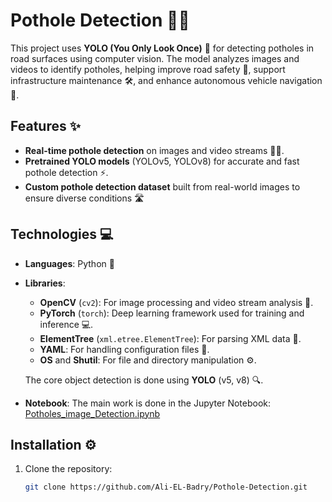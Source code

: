 # Pothole Detection 🚗💥

This project uses **YOLO (You Only Look Once)** 🧠 for detecting potholes in road surfaces using computer vision. The model analyzes images and videos to identify potholes, helping improve road safety 🚧, support infrastructure maintenance 🛠️, and enhance autonomous vehicle navigation 🚙.

## Features ✨

- **Real-time pothole detection** on images and video streams 🎥📸.
- **Pretrained YOLO models** (YOLOv5, YOLOv8) for accurate and fast pothole detection ⚡.
- **Custom pothole detection dataset** built from real-world images to ensure diverse conditions 🛣️

## Technologies 💻

- **Languages**: Python 🐍
- **Libraries**: 
    - **OpenCV** (`cv2`): For image processing and video stream analysis 🎥.
    - **PyTorch** (`torch`): Deep learning framework used for training and inference 💻.
    - **ElementTree** (`xml.etree.ElementTree`): For parsing XML data 📑.
    - **YAML**: For handling configuration files 📄.
    - **OS** and **Shutil**: For file and directory manipulation ⚙️.
  
  The core object detection is done using **YOLO** (v5, v8) 🔍.

- **Notebook**: The main work is done in the Jupyter Notebook: [Potholes_image_Detection.ipynb](Potholes_image_Detection.ipynb)

## Installation ⚙️

1. Clone the repository:
   ```bash
   git clone https://github.com/Ali-EL-Badry/Pothole-Detection.git
